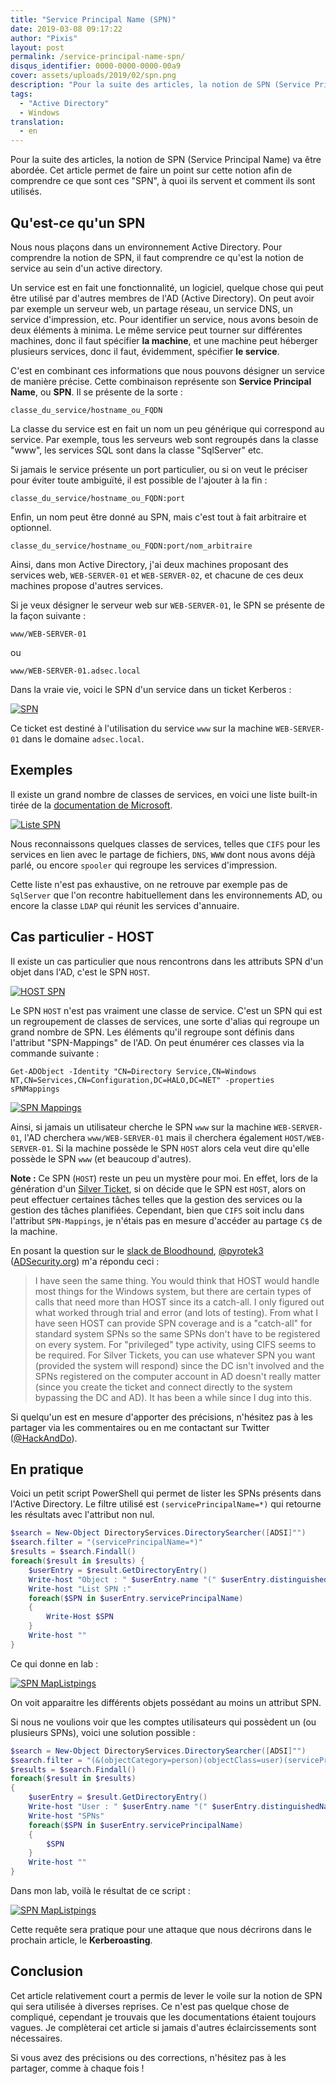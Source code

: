 ```yaml
---
title: "Service Principal Name (SPN)"
date: 2019-03-08 09:17:22
author: "Pixis"
layout: post
permalink: /service-principal-name-spn/
disqus_identifier: 0000-0000-0000-00a9
cover: assets/uploads/2019/02/spn.png
description: "Pour la suite des articles, la notion de SPN (Service Principal Name) va être abordée. Cet article permet de faire un point sur cette notion afin de comprendre ce que sont ces SPN, à quoi ils servent et comment ils sont utilisés."
tags:
  - "Active Directory"
  - Windows
translation:
  - en
---
```


Pour la suite des articles, la notion de SPN (Service Principal Name) va être abordée. Cet article permet de faire un point sur cette notion afin de comprendre ce que sont ces "SPN", à quoi ils servent et comment ils sont utilisés.

<!--more-->

## Qu'est-ce qu'un SPN

Nous nous plaçons dans un environnement Active Directory. Pour comprendre la notion de SPN, il faut comprendre ce qu'est la notion de service au sein d'un active directory.

Un service est en fait une fonctionnalité, un logiciel, quelque chose qui peut être utilisé par d'autres membres de l'AD (Active Directory). On peut avoir par exemple un serveur web, un partage réseau, un service DNS, un service d'impression, etc. Pour identifier un service, nous avons besoin de deux éléments à minima. Le même service peut tourner sur différentes machines, donc il faut spécifier **la machine**, et une machine peut héberger plusieurs services, donc il faut, évidemment, spécifier **le service**.

C'est en combinant ces informations que nous pouvons désigner un service de manière précise. Cette combinaison représente son **Service Principal Name**, ou **SPN**. Il se présente de la sorte :

```
classe_du_service/hostname_ou_FQDN
```

La classe du service est en fait un nom un peu générique qui correspond au service. Par exemple, tous les serveurs web sont regroupés dans la classe "www", les services SQL sont dans la classe "SqlServer" etc.

Si jamais le service présente un port particulier, ou si on veut le préciser pour éviter toute ambiguïté, il est possible de l'ajouter à la fin :

```
classe_du_service/hostname_ou_FQDN:port
```

Enfin, un nom peut être donné au SPN, mais c'est tout à fait arbitraire et optionnel.

```
classe_du_service/hostname_ou_FQDN:port/nom_arbitraire
```

Ainsi, dans mon Active Directory, j'ai deux machines proposant des services web, `WEB-SERVER-01` et `WEB-SERVER-02`, et chacune de ces deux machines propose d'autres services.

Si je veux désigner le serveur web sur `WEB-SERVER-01`, le SPN se présente de la façon suivante :

```
www/WEB-SERVER-01
```

ou

```
www/WEB-SERVER-01.adsec.local
```

Dans la vraie vie, voici le SPN d'un service dans un ticket Kerberos :

[![SPN](/assets/uploads/2019/02/SPN_ST.png)](/assets/uploads/2019/02/SPN_ST.png)

Ce ticket est destiné à l'utilisation du service `www` sur la machine `WEB-SERVER-01` dans le domaine `adsec.local`.

## Exemples

Il existe un grand nombre de classes de services, en voici une liste built-in tirée de la [documentation de Microsoft](https://docs.microsoft.com/en-us/previous-versions/windows/it-pro/windows-server-2003/cc772815(v=ws.10)#service-principal-names).

[![Liste SPN](/assets/uploads/2019/02/liste_spn.png)](/assets/uploads/2019/02/liste_spn.png)

Nous reconnaissons quelques classes de services, telles que `CIFS` pour les services en lien avec le partage de fichiers, `DNS`, `WWW` dont nous avons déjà parlé, ou encore `spooler` qui regroupe les services d'impression.

Cette liste n'est pas exhaustive, on ne retrouve par exemple pas de `SqlServer` que l'on recontre habituellement dans les environnements AD, ou encore la classe `LDAP` qui réunit les services d'annuaire.

## Cas particulier - HOST

Il existe un cas particulier que nous rencontrons dans les attributs SPN d'un objet dans l'AD, c'est le SPN `HOST`.

[![HOST SPN](/assets/uploads/2019/02/host_spn.png)](/assets/uploads/2019/02/host_spn.png)

Le SPN `HOST` n'est pas vraiment une classe de service. C'est un SPN qui est un regroupement de classes de services, une sorte d'alias qui regroupe un grand nombre de SPN. Les éléments qu'il regroupe sont définis dans l'attribut "SPN-Mappings" de l'AD. On peut énumérer ces classes via la commande suivante :

```
Get-ADObject -Identity "CN=Directory Service,CN=Windows NT,CN=Services,CN=Configuration,DC=HALO,DC=NET" -properties sPNMappings
```

[![SPN Mappings](/assets/uploads/2019/02/sPNMappings.png)](/assets/uploads/2019/02/sPNMappings.png)


Ainsi, si jamais un utilisateur cherche le SPN `www` sur la machine `WEB-SERVER-01`, l'AD cherchera `www/WEB-SERVER-01` mais il cherchera également `HOST/WEB-SERVER-01`. Si la machine possède le SPN `HOST` alors cela veut dire qu'elle possède le SPN `www` (et beaucoup d'autres).

**Note :** Ce SPN (`HOST`) reste un peu un mystère pour moi. En effet, lors de la génération d'un [Silver Ticket](/kerberos-silver-golden-tickets), si on décide que le SPN est `HOST`, alors on peut effectuer certaines tâches telles que la gestion des services ou la gestion des tâches planifiées. Cependant, bien que `CIFS` soit inclu dans l'attribut `SPN-Mappings`, je n'étais pas en mesure d'accéder au partage `C$` de la machine.

En posant la question sur le [slack de Bloodhound](https://bloodhoundgang.herokuapp.com/), [@pyrotek3](https://twitter.com/pyrotek3) ([ADSecurity.org](https://adsecurity.org/?page_id=8)) m'a répondu ceci :


> I have seen the same thing. You would think that HOST would handle most things for the Windows system, but there are certain types of calls that need more than HOST since its a catch-all. I only figured out what worked through trial and error (and lots of testing).
From what I have seen HOST can provide SPN coverage and is a "catch-all" for standard system SPNs so the same SPNs don't have to be registered on every system. For "privileged" type activity, using CIFS seems to be required. For Silver Tickets, you can use whatever SPN you want (provided the system will respond) since the DC isn't involved and the SPNs registered on the computer account in AD doesn't really matter (since you create the ticket and connect directly to the system bypassing the DC and AD).
It has been a while since I dug into this.

Si quelqu'un est en mesure d'apporter des précisions, n'hésitez pas à les partager via les commentaires ou en me contactant sur Twitter ([@HackAndDo](https://twitter.com/HackAndDo)).

## En pratique

Voici un petit script PowerShell qui permet de lister les SPNs présents dans l'Active Directory. Le filtre utilisé est `(servicePrincipalName=*)` qui retourne les résultats avec l'attribut non nul.

```powershell
$search = New-Object DirectoryServices.DirectorySearcher([ADSI]"")
$search.filter = "(servicePrincipalName=*)"
$results = $search.Findall()
foreach($result in $results) {
	$userEntry = $result.GetDirectoryEntry()
	Write-host "Object : " $userEntry.name "(" $userEntry.distinguishedName ")"
	Write-host "List SPN :"        
	foreach($SPN in $userEntry.servicePrincipalName)
	{
		Write-Host $SPN       
	}
	Write-host ""
}
```

Ce qui donne en lab :

[![SPN MapListpings](/assets/uploads/2019/03/SPNListPowershell.png)](/assets/uploads/2019/03/SPNListPowershell.png)

On voit apparaitre les différents objets possédant au moins un attribut SPN.

Si nous ne voulions voir que les comptes utilisateurs qui possèdent un (ou plusieurs SPNs), voici une solution possible :

```powershell
$search = New-Object DirectoryServices.DirectorySearcher([ADSI]"")
$search.filter = "(&(objectCategory=person)(objectClass=user)(servicePrincipalName=*))"
$results = $search.Findall()
foreach($result in $results)
{
	$userEntry = $result.GetDirectoryEntry()
	Write-host "User : " $userEntry.name "(" $userEntry.distinguishedName ")"
	Write-host "SPNs"        
	foreach($SPN in $userEntry.servicePrincipalName)
	{
		$SPN       
	}
	Write-host ""
}
```

Dans mon lab, voilà le résultat de ce script :

[![SPN MapListpings](/assets/uploads/2019/03/SPNListUsersPowershell.png)](/assets/uploads/2019/03/SPNListUsersPowershell.png)

Cette requête sera pratique pour une attaque que nous décrirons dans le prochain article, le **Kerberoasting**.

## Conclusion

Cet article relativement court a permis de lever le voile sur la notion de SPN qui sera utilisée à diverses reprises. Ce n'est pas quelque chose de compliqué, cependant je trouvais que les documentations étaient toujours vagues. Je complèterai cet article si jamais d'autres éclaircissements sont nécessaires.

Si vous avez des précisions ou des corrections, n'hésitez pas à les partager, comme à chaque fois !
